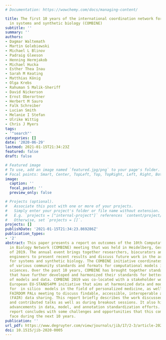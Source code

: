 ```yaml
---
# Documentation: https://wowchemy.com/docs/managing-content/

title: The first 10 years of the international coordination network for standards
  in systems and synthetic biology (COMBINE)
subtitle: ''
summary: ''
authors:
- Dagmar Waltemath
- Martin Golebiewski
- Michael L Blinov
- Padraig Gleeson
- Henning Hermjakob
- Michael Hucka
- Esther Thea Inau
- Sarah M Keating
- Matthias König
- Olga Krebs
- Rahuman S Malik-Sheriff
- David Nickerson
- Ernst Oberortner
- Herbert M Sauro
- Falk Schreiber
- Lucian Smith
- Melanie I Stefan
- Ulrike Wittig
- Chris J Myers
tags:
- '"search"'
categories: []
date: '2020-06-29'
lastmod: 2021-01-15T21:34:23Z
featured: false
draft: false

# Featured image
# To use, add an image named `featured.jpg/png` to your page's folder.
# Focal points: Smart, Center, TopLeft, Top, TopRight, Left, Right, BottomLeft, Bottom, BottomRight.
image:
  caption: ''
  focal_point: ''
  preview_only: false

# Projects (optional).
#   Associate this post with one or more of your projects.
#   Simply enter your project's folder or file name without extension.
#   E.g. `projects = ["internal-project"]` references `content/project/deep-learning/index.md`.
#   Otherwise, set `projects = []`.
projects: []
publishDate: '2021-01-15T21:34:23.869286Z'
publication_types:
- '2'
abstract: This paper presents a report on outcomes of the 10th Computational Modeling
  in Biology Network (COMBINE) meeting that was held in Heidelberg, Germany, in July
  of 2019. The annual event brings together researchers, biocurators and software
  engineers to present recent results and discuss future work in the area of standards
  for systems and synthetic biology. The COMBINE initiative coordinates the development
  of various community standards and formats for computational models in the life
  sciences. Over the past 10 years, COMBINE has brought together standard communities
  that have further developed and harmonized their standards for better interoperability
  of models and data. COMBINE 2019 was co-located with a stakeholder workshop of the
  European EU-STANDS4PM initiative that aims at harmonized data and model standardization
  for  in silico  models in the field of personalized medicine, as well as with the
  FAIRDOM PALs meeting to discuss findable, accessible, interoperable and reusable
  (FAIR) data sharing. This report briefly describes the work discussed in invited
  and contributed talks as well as during breakout sessions. It also highlights recent
  advancements in data, model, and annotation standardization efforts. Finally, this
  report concludes with some challenges and opportunities that this community will
  face during the next 10 years.
publication: ''
url_pdf: https://www.degruyter.com/view/journals/jib/17/2-3/article-20200005.xml
doi: 10.1515/jib-2020-0005
---
```

